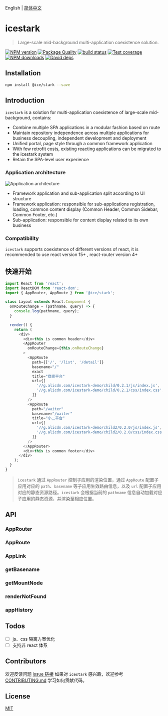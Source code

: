 English | [简体中文](./README.zh-CN.md)

# icestark

> Large-scale mid-background multi-application coexistence solution.

[![NPM version](https://img.shields.io/npm/v/@ice/stark.svg?style=flat)](https://npmjs.org/package/@ice/stark)
[![Package Quality](https://npm.packagequality.com/shield/@ice%2Fstark.svg)](https://packagequality.com/#?package=@ice%2Fstark)
[![build status](https://img.shields.io/travis/ice-lab/icestark.svg?style=flat-square)](https://travis-ci.org/ice-lab/icestark)
[![Test coverage](https://img.shields.io/codecov/c/github/ice-lab/icestark.svg?style=flat-square)](https://codecov.io/gh/ice-lab/icestark)
[![NPM downloads](http://img.shields.io/npm/dm/@ice/stark.svg?style=flat)](https://npmjs.org/package/@ice/stark)
[![David deps](https://img.shields.io/david/ice-lab/icestark.svg?style=flat-square)](https://david-dm.org/ice-lab/icestark)

## Installation

```bash
npm install @ice/stark --save
```

## Introduction

`icestark` is a solution for multi-application coexistence of large-scale mid-background, contains:

- Combine multiple SPA applications in a modular fashion based on route
- Maintain repository independence across multiple applications for business decoupling, independent development and deployment
- Unified portal, page style through a common framework application
- With few retrofit costs, existing reacting applications can be migrated to the icestark system
- Retain the SPA-level user experience


### Application architecture

![Application architecture](https://img.alicdn.com/tfs/TB1p_pgaQT2gK0jSZFkXXcIQFXa-1363-1386.png)

- Framework application and sub-application split according to UI structure
- Framework application: responsible for sub-applications registration, loading, common content display (Common Header, Common Sidebar, Common Footer, etc.)
- Sub-application: responsible for content display related to its own business

### Compatibility

`icestark` supports coexistence of different versions of react, it is recommended to use react version 15+ , react-router version 4+

## 快速开始

```javascript
import React from 'react';
import ReactDOM from 'react-dom';
import { AppRouter, AppRoute } from '@ice/stark';

class Layout extends React.Component {
  onRouteChange = (pathname, query) => {
    console.log(pathname, query);
  }

  render() {
    return (
      <div>
        <div>this is common header</div>
        <AppRouter
          onRouteChange={this.onRouteChange}
        >
          <AppRoute
            path={['/', '/list', '/detail']}
            basename="/"
            exact
            title="商家平台"
            url={[
              '//g.alicdn.com/icestark-demo/child/0.2.1/js/index.js',
              '//g.alicdn.com/icestark-demo/child/0.2.1/css/index.css',
            ]}
          />
          <AppRoute
            path="/waiter"
            basename="/waiter"
            title="小二平台"
            url={[
              '//g.alicdn.com/icestark-demo/child2/0.2.0/js/index.js',
              '//g.alicdn.com/icestark-demo/child2/0.2.0/css/index.css',
            ]}
          />
        </AppRouter>
        <div>this is common footer</div>
      </div>
    );
  }
}
```
> `icestark` 通过 `AppRouter` 控制子应用的渲染位置，通过 `AppRoute` 配置子应用对应的 `path`、`basename` 等子应用生效路由信息，以及 `url` 配置子应用对应的静态资源路径。`icestark` 会根据当前的 `pathname` 信息自动加载对应子应用的静态资源，并渲染至相应位置。

## API

### AppRouter

### AppRoute

### AppLink

### getBasename

### getMountNode

### renderNotFound

### appHistory

## Todos

- [ ] js、css 隔离方案优化
- [ ] 支持非 react 体系

## Contributors

欢迎反馈问题 [issue 链接](https://github.com/alibaba/ice/issues/new) 如果对 `icestark` 感兴趣，欢迎参考 [CONTRIBUTING.md](https://github.com/alibaba/ice/blob/master/.github/CONTRIBUTING.md) 学习如何贡献代码。

## License

[MIT](LICENSE)
